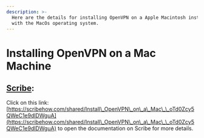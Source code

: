 ```yaml
---
description: >-
  Here are the details for installing OpenVPN on a Apple Macintosh installed
  with the MacOs operating system.
---
```


# Installing OpenVPN on a Mac Machine

## [Scribe](https://scribehow.com/shared/Install\_OpenVPN\_on\_a\_Mac\_\_oTd0Zcy5QWeC1e9dlDWguA):

Click on this link: [https://scribehow.com/shared/Install\_OpenVPN\_on\_a\_Mac\_\_oTd0Zcy5QWeC1e9dlDWguA](https://scribehow.com/shared/Install\_OpenVPN\_on\_a\_Mac\_\_oTd0Zcy5QWeC1e9dlDWguA) to open the documentation on Scribe for more details.
